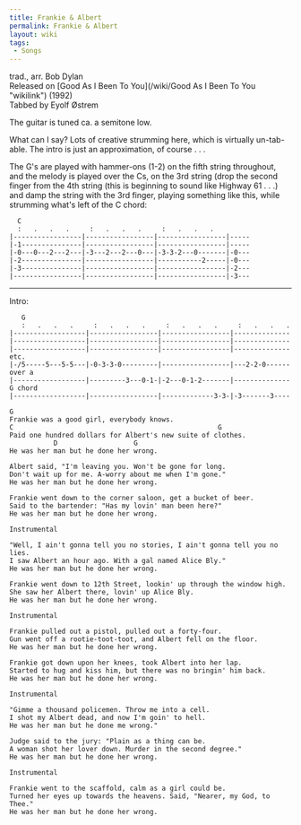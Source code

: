 ```yaml
---
title: Frankie & Albert
permalink: Frankie & Albert
layout: wiki
tags:
 - Songs
---
```


trad., arr. Bob Dylan  
Released on [Good As I Been To You](/wiki/Good As I Been To You "wikilink")
(1992)  
Tabbed by Eyolf Østrem

The guitar is tuned ca. a semitone low.

What can I say? Lots of creative strumming here, which is virtually
un-tab-able. The intro is just an approximation, of course . . .

The G's are played with hammer-ons (1-2) on the fifth string throughout,
and the melody is played over the Cs, on the 3rd string (drop the second
finger from the 4th string (this is beginning to sound like Highway 61 .
. .) and damp the string with the 3rd finger, playing something like
this, while strumming what's left of the C chord:

      C
      :   .   .   .     :   .   .   .     :   .   .   .
    |-----------------|-----------------|-----------------|-----
    |-1---------------|-----------------|-----------------|-----
    |-0---0---2---2---|-3---2---2---0---|-3-3-2---0-------|-0---
    |-2---------------|-----------------|-----------2-----|-0---
    |-3---------------|-----------------|-----------------|-2---
    |-----------------|-----------------|-----------------|-3---

* * * * *

Intro:

       G
       :   .   .   .     :   .   .   .     :   .   .   .     :   .   .   .
    |------------------|-----------------|-----------------|--------------
    |------------------|-----------------|-----------------|--------------
    |------------------|-----------------|-----------------|-------------- etc.
    |-/5-----5---5-5---|-0-3-3-0---------|-----------------|---2-2-0------ over a
    |------------------|---------3---0-1-|-2---0-1-2-------|-------------- G chord
    |------------------|-----------------|-------------3-3-|-3-------3----

    G
    Frankie was a good girl, everybody knows.
    C                                                   G
    Paid one hundred dollars for Albert's new suite of clothes.
               D                   G
    He was her man but he done her wrong.

    Albert said, "I'm leaving you. Won't be gone for long.
    Don't wait up for me. A-worry about me when I'm gone."
    He was her man but he done her wrong.

    Frankie went down to the corner saloon, get a bucket of beer.
    Said to the bartender: "Has my lovin' man been here?"
    He was her man but he done her wrong.

    Instrumental

    "Well, I ain't gonna tell you no stories, I ain't gonna tell you no lies.
    I saw Albert an hour ago. With a gal named Alice Bly."
    He was her man but he done her wrong.

    Frankie went down to 12th Street, lookin' up through the window high.
    She saw her Albert there, lovin' up Alice Bly.
    He was her man but he done her wrong.

    Instrumental

    Frankie pulled out a pistol, pulled out a forty-four.
    Gun went off a rootie-toot-toot, and Albert fell on the floor.
    He was her man but he done her wrong.

    Frankie got down upon her knees, took Albert into her lap.
    Started to hug and kiss him, but there was no bringin' him back.
    He was her man but he done her wrong.

    Instrumental

    "Gimme a thousand policemen. Throw me into a cell.
    I shot my Albert dead, and now I'm goin' to hell.
    He was her man but he done me wrong."

    Judge said to the jury: "Plain as a thing can be.
    A woman shot her lover down. Murder in the second degree."
    He was her man but he done her wrong.

    Instrumental

    Frankie went to the scaffold, calm as a girl could be.
    Turned her eyes up towards the heavens. Said, "Nearer, my God, to Thee."
    He was her man but he done her wrong.
